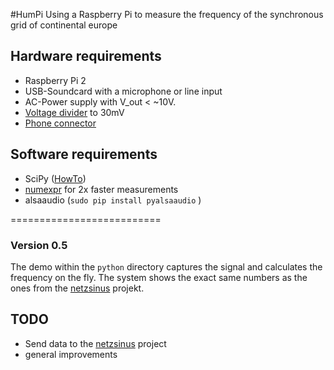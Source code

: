 #HumPi
Using a Raspberry Pi to measure the frequency of the synchronous grid of continental europe

## Hardware requirements
* Raspberry Pi 2
* USB-Soundcard with a microphone or line input
* AC-Power supply with V_out <  ~10V.
* [Voltage divider](https://en.wikipedia.org/wiki/Voltage_divider) to 30mV
* [Phone connector](https://en.wikipedia.org/wiki/Phone_connector_%28audio%29)

## Software requirements
* SciPy ([HowTo](http://wyolum.com/numpyscipymatplotlib-on-raspberry-pi/))
* [numexpr](https://github.com/pydata/numexpr) for 2x faster measurements
* alsaaudio (`sudo pip install pyalsaaudio` )

==========================

### Version 0.5

The demo within the `python` directory captures the signal and calculates the frequency on the fly. The system shows the exact same numbers as the ones from the [netzsinus](https://www.netzsin.us/) projekt.

## TODO
* Send data to the [netzsinus](https://github.com/netzsinus) project
* general improvements



